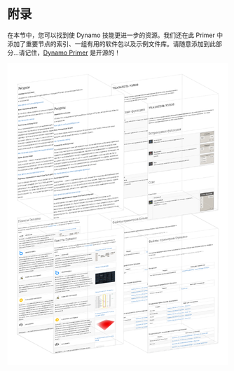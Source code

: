 # 附录

在本节中，您可以找到使 Dynamo 技能更进一步的资源。我们还在此 Primer 中添加了重要节点的索引、一组有用的软件包以及示例文件库。请随意添加到此部分...请记住，[Dynamo Primer](https://github.com/DynamoDS/DynamoPrimer) 是开源的！

 

![](./images/a-cover.png)
